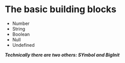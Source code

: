# **The basic building blocks**

- Number
- String
- Boolean
- Null
- Undefined

__*Technically there are two others: SYmbol and BigInit*__
